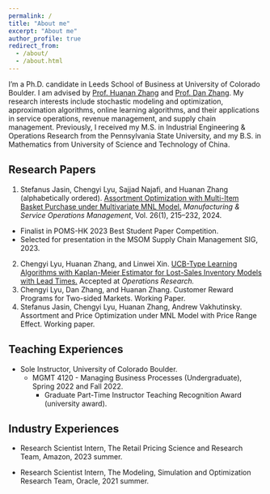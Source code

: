 ```yaml
---
permalink: /
title: "About me"
excerpt: "About me"
author_profile: true
redirect_from:
  - /about/
  - /about.html
---
```


I’m a Ph.D. candidate in Leeds School of Business at University of Colorado Boulder. I am advised by [Prof. Huanan Zhang](http://huananzhang.mystrikingly.com/) and [Prof. Dan Zhang](http://www.danzhang.com/). My research interests include stochastic modeling and optimization, approximation algorithms, online learning algorithms, and their applications in service operations, revenue management, and supply chain management. Previously, I received my M.S. in Industrial Engineering & Operations Research from the Pennsylvania State University, and my B.S. in Mathematics from University of Science and Technology of China.


Research Papers
------
1. Stefanus Jasin, Chengyi Lyu, Sajjad Najafi, and Huanan Zhang (alphabetically ordered). [Assortment Optimization with Multi-Item Basket Purchase under Multivariate MNL Model.](https://pubsonline.informs.org/doi/10.1287/msom.2021.0526) *Manufacturing & Service Operations Management*, Vol. 26(1), 215–232, 2024.
  * Finalist in POMS-HK 2023 Best Student Paper Competition.
  * Selected for presentation in the MSOM Supply Chain Management SIG, 2023.
2. Chengyi Lyu, Huanan Zhang, and Linwei Xin. [UCB-Type Learning Algorithms with Kaplan-Meier Estimator for Lost-Sales Inventory Models with Lead Times.](https://papers.ssrn.com/sol3/papers.cfm?abstract_id=3944354) Accepted at *Operations Research.*
3. Chengyi Lyu, Dan Zhang, and Huanan Zhang. Customer Reward Programs for Two-sided Markets. Working Paper.
4. Stefanus Jasin, Chengyi Lyu, Huanan Zhang, Andrew Vakhutinsky. Assortment and Price Optimization under MNL Model with Price Range Effect. Working paper.

Teaching Experiences
------
* Sole Instructor, University of Colorado Boulder.
    * MGMT 4120 - Managing Business Processes (Undergraduate), Spring 2022 and Fall 2022.
        * Graduate Part-Time Instructor Teaching Recognition Award (university award).
        <!-- *"These awards recognize excellent graduate student teachers for their hard work, creativity, and continued excellence in teaching."* -->

Industry Experiences
------
* Research Scientist Intern, The Retail Pricing Science and Research Team, Amazon, 2023 summer.  

* Research Scientist Intern, The Modeling, Simulation and Optimization Research Team, Oracle, 2021 summer.  

